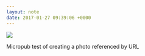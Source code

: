 ```yaml
---
layout: note
date: 2017-01-27 09:39:06 +0000
---
```

![](http://micropubrocks.dev:8088/media/sunset.jpg)

Micropub test of creating a photo referenced by URL